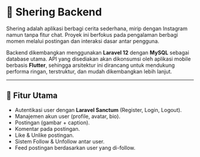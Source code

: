 # 📸 Shering Backend

Shering adalah aplikasi berbagi cerita sederhana, mirip dengan Instagram namun tanpa fitur chat. Proyek ini berfokus pada pengalaman berbagi momen melalui postingan dan interaksi dasar antar pengguna.

Backend dikembangkan menggunakan **Laravel 12** dengan **MySQL** sebagai database utama. API yang disediakan akan dikonsumsi oleh aplikasi mobile berbasis **Flutter**, sehingga arsitektur ini dirancang untuk mendukung performa ringan, terstruktur, dan mudah dikembangkan lebih lanjut.

---

## 🚀 Fitur Utama
- Autentikasi user dengan **Laravel Sanctum** (Register, Login, Logout).
- Manajemen akun user (profile, avatar, bio).
- Postingan (gambar + caption).
- Komentar pada postingan.
- Like & Unlike postingan.
- Sistem Follow & Unfollow antar user.
- Feed postingan berdasarkan user yang di-follow.

